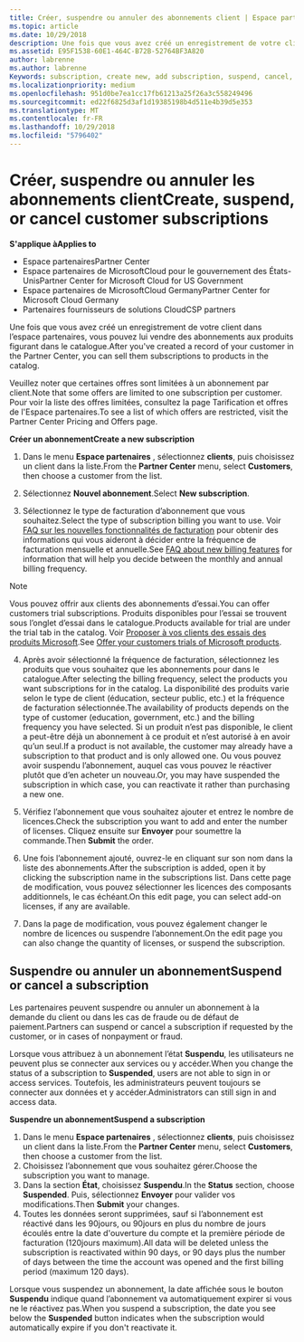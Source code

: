 ```yaml
---
title: Créer, suspendre ou annuler des abonnements client | Espace partenaires
ms.topic: article
ms.date: 10/29/2018
description: Une fois que vous avez créé un enregistrement de votre client dans l’Espace partenaires, vous pouvez lui vendre des abonnements aux produits figurant dans le catalogue.
ms.assetid: E95F1538-60E1-464C-B72B-52764BF3A820
author: labrenne
ms.author: labrenne
Keywords: subscription, create new, add subscription, suspend, cancel,
ms.localizationpriority: medium
ms.openlocfilehash: 951d0be7ea1cc17fb61213a25f26a3c558249496
ms.sourcegitcommit: ed22f6825d3af1d19385198b4d511e4b39d5e353
ms.translationtype: MT
ms.contentlocale: fr-FR
ms.lasthandoff: 10/29/2018
ms.locfileid: "5796402"
---
```

# <a name="create-suspend-or-cancel-customer-subscriptions"></a><span data-ttu-id="edfd4-103">Créer, suspendre ou annuler les abonnements client</span><span class="sxs-lookup"><span data-stu-id="edfd4-103">Create, suspend, or cancel customer subscriptions</span></span>

**<span data-ttu-id="edfd4-104">S'applique à</span><span class="sxs-lookup"><span data-stu-id="edfd4-104">Applies to</span></span>**

-  <span data-ttu-id="edfd4-105">Espace partenaires</span><span class="sxs-lookup"><span data-stu-id="edfd4-105">Partner Center</span></span>
-  <span data-ttu-id="edfd4-106">Espace partenaires de MicrosoftCloud pour le gouvernement des États-Unis</span><span class="sxs-lookup"><span data-stu-id="edfd4-106">Partner Center for Microsoft Cloud for US Government</span></span>
-  <span data-ttu-id="edfd4-107">Espace partenaires de MicrosoftCloud Germany</span><span class="sxs-lookup"><span data-stu-id="edfd4-107">Partner Center for Microsoft Cloud Germany</span></span>
-  <span data-ttu-id="edfd4-108">Partenaires fournisseurs de solutions Cloud</span><span class="sxs-lookup"><span data-stu-id="edfd4-108">CSP partners</span></span>

<span data-ttu-id="edfd4-109">Une fois que vous avez créé un enregistrement de votre client dans l’espace partenaires, vous pouvez lui vendre des abonnements aux produits figurant dans le catalogue.</span><span class="sxs-lookup"><span data-stu-id="edfd4-109">After you've created a record of your customer in the Partner Center, you can sell them subscriptions to products in the catalog.</span></span>

<span data-ttu-id="edfd4-110">Veuillez noter que certaines offres sont limitées à un abonnement par client.</span><span class="sxs-lookup"><span data-stu-id="edfd4-110">Note that some offers are limited to one subscription per customer.</span></span> <span data-ttu-id="edfd4-111">Pour voir la liste des offres limitées, consultez la page Tarification et offres de l'Espace partenaires.</span><span class="sxs-lookup"><span data-stu-id="edfd4-111">To see a list of which offers are restricted, visit the Partner Center Pricing and Offers page.</span></span> 


**<span data-ttu-id="edfd4-112">Créer un abonnement</span><span class="sxs-lookup"><span data-stu-id="edfd4-112">Create a new subscription</span></span>**

1.  <span data-ttu-id="edfd4-113">Dans le menu **Espace partenaires** , sélectionnez **clients**, puis choisissez un client dans la liste.</span><span class="sxs-lookup"><span data-stu-id="edfd4-113">From the **Partner Center** menu, select **Customers**, then choose a customer from the list.</span></span>

2.  <span data-ttu-id="edfd4-114">Sélectionnez **Nouvel abonnement**.</span><span class="sxs-lookup"><span data-stu-id="edfd4-114">Select **New subscription**.</span></span>

3.  <span data-ttu-id="edfd4-115">Sélectionnez le type de facturation d’abonnement que vous souhaitez.</span><span class="sxs-lookup"><span data-stu-id="edfd4-115">Select the type of subscription billing you want to use.</span></span>  <span data-ttu-id="edfd4-116">Voir [FAQ sur les nouvelles fonctionnalités de facturation](faq-about-new-billing-features.md) pour obtenir des informations qui vous aideront à décider entre la fréquence de facturation mensuelle et annuelle.</span><span class="sxs-lookup"><span data-stu-id="edfd4-116">See [FAQ about new billing features](faq-about-new-billing-features.md) for information that will help you decide between the monthly and annual billing frequency.</span></span>
 
 >[!Note]
 ><span data-ttu-id="edfd4-117">Vous pouvez offrir aux clients des abonnements d’essai.</span><span class="sxs-lookup"><span data-stu-id="edfd4-117">You can offer customers trial subscriptions.</span></span> <span data-ttu-id="edfd4-118">Produits disponibles pour l’essai se trouvent sous l’onglet d’essai dans le catalogue.</span><span class="sxs-lookup"><span data-stu-id="edfd4-118">Products available for trial are under the trial tab in the catalog.</span></span> <span data-ttu-id="edfd4-119">Voir [Proposer à vos clients des essais des produits Microsoft](offer-your-customers-trials-of-microsoft-products.md).</span><span class="sxs-lookup"><span data-stu-id="edfd4-119">See [Offer your customers trials of Microsoft products](offer-your-customers-trials-of-microsoft-products.md).</span></span>

 
4. <span data-ttu-id="edfd4-120">Après avoir sélectionné la fréquence de facturation, sélectionnez les produits que vous souhaitez que les abonnements pour dans le catalogue.</span><span class="sxs-lookup"><span data-stu-id="edfd4-120">After selecting the billing frequency, select the products you want subscriptions for in the catalog.</span></span> <span data-ttu-id="edfd4-121">La disponibilité des produits varie selon le type de client (éducation, secteur public, etc.) et la fréquence de facturation sélectionnée.</span><span class="sxs-lookup"><span data-stu-id="edfd4-121">The availability of products depends on the type of customer (education, government, etc.) and the billing frequency you have selected.</span></span> <span data-ttu-id="edfd4-122">Si un produit n’est pas disponible, le client a peut-être déjà un abonnement à ce produit et n’est autorisé à en avoir qu’un seul.</span><span class="sxs-lookup"><span data-stu-id="edfd4-122">If a product is not available, the customer may already have a subscription to that product and is only allowed one.</span></span> <span data-ttu-id="edfd4-123">Ou vous pouvez avoir suspendu l’abonnement, auquel cas vous pouvez le réactiver plutôt que d’en acheter un nouveau.</span><span class="sxs-lookup"><span data-stu-id="edfd4-123">Or, you may have suspended the subscription in which case, you can reactivate it rather than purchasing a new one.</span></span>

5. <span data-ttu-id="edfd4-124">Vérifiez l’abonnement que vous souhaitez ajouter et entrez le nombre de licences.</span><span class="sxs-lookup"><span data-stu-id="edfd4-124">Check the subscription you want to add and enter the number of licenses.</span></span> <span data-ttu-id="edfd4-125">Cliquez ensuite sur **Envoyer** pour soumettre la commande.</span><span class="sxs-lookup"><span data-stu-id="edfd4-125">Then **Submit** the order.</span></span>

6.  <span data-ttu-id="edfd4-126">Une fois l’abonnement ajouté, ouvrez-le en cliquant sur son nom dans la liste des abonnements.</span><span class="sxs-lookup"><span data-stu-id="edfd4-126">After the subscription is added, open it by clicking the subscription name in the subscriptions list.</span></span> <span data-ttu-id="edfd4-127">Dans cette page de modification, vous pouvez sélectionner les licences des composants additionnels, le cas échéant.</span><span class="sxs-lookup"><span data-stu-id="edfd4-127">On this edit page, you can select add-on licenses, if any are available.</span></span>

7.  <span data-ttu-id="edfd4-128">Dans la page de modification, vous pouvez également changer le nombre de licences ou suspendre l’abonnement.</span><span class="sxs-lookup"><span data-stu-id="edfd4-128">On the edit page you can also change the quantity of licenses, or suspend the subscription.</span></span>

## <a name="suspend-or-cancel-a-subscription"></a><span data-ttu-id="edfd4-129">Suspendre ou annuler un abonnement</span><span class="sxs-lookup"><span data-stu-id="edfd4-129">Suspend or cancel a subscription</span></span>

<span data-ttu-id="edfd4-130">Les partenaires peuvent suspendre ou annuler un abonnement à la demande du client ou dans les cas de fraude ou de défaut de paiement.</span><span class="sxs-lookup"><span data-stu-id="edfd4-130">Partners can suspend or cancel a subscription if requested by the customer, or in cases of nonpayment or fraud.</span></span>

<span data-ttu-id="edfd4-131">Lorsque vous attribuez à un abonnement l’état **Suspendu**, les utilisateurs ne peuvent plus se connecter aux services ou y accéder.</span><span class="sxs-lookup"><span data-stu-id="edfd4-131">When you change the status of a subscription to **Suspended**, users are not able to sign in or access services.</span></span> <span data-ttu-id="edfd4-132">Toutefois, les administrateurs peuvent toujours se connecter aux données et y accéder.</span><span class="sxs-lookup"><span data-stu-id="edfd4-132">Administrators can still sign in and access data.</span></span>

**<span data-ttu-id="edfd4-133">Suspendre un abonnement</span><span class="sxs-lookup"><span data-stu-id="edfd4-133">Suspend a subscription</span></span>**

1.  <span data-ttu-id="edfd4-134">Dans le menu **Espace partenaires** , sélectionnez **clients**, puis choisissez un client dans la liste.</span><span class="sxs-lookup"><span data-stu-id="edfd4-134">From the **Partner Center** menu, select **Customers**, then choose a customer from the list.</span></span>
2.  <span data-ttu-id="edfd4-135">Choisissez l’abonnement que vous souhaitez gérer.</span><span class="sxs-lookup"><span data-stu-id="edfd4-135">Choose the subscription you want to manage.</span></span>
3.  <span data-ttu-id="edfd4-136">Dans la section **État**, choisissez **Suspendu**.</span><span class="sxs-lookup"><span data-stu-id="edfd4-136">In the **Status** section, choose **Suspended**.</span></span> <span data-ttu-id="edfd4-137">Puis, sélectionnez **Envoyer** pour valider vos modifications.</span><span class="sxs-lookup"><span data-stu-id="edfd4-137">Then **Submit** your changes.</span></span>
4.  <span data-ttu-id="edfd4-138">Toutes les données seront supprimées, sauf si l’abonnement est réactivé dans les 90jours, ou 90jours en plus du nombre de jours écoulés entre la date d'ouverture du compte et la première période de facturation (120jours maximum).</span><span class="sxs-lookup"><span data-stu-id="edfd4-138">All data will be deleted unless the subscription is reactivated within 90 days, or 90 days plus the number of days between the time the account was opened and the first billing period (maximum 120 days).</span></span>

<span data-ttu-id="edfd4-139">Lorsque vous suspendez un abonnement, la date affichée sous le bouton **Suspendu** indique quand l’abonnement va automatiquement expirer si vous ne le réactivez pas.</span><span class="sxs-lookup"><span data-stu-id="edfd4-139">When you suspend a subscription, the date you see below the **Suspended** button indicates when the subscription would automatically expire if you don't reactivate it.</span></span> 




 



